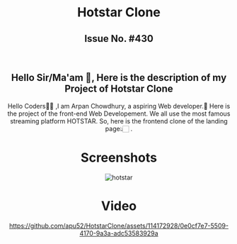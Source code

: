 <h1 align="center"> Hotstar Clone </h1>
<h2 align="center">Issue No. #430 </h2>
<div align="center">
<br>
<h2 align="center">Hello Sir/Ma'am 👋, Here is the description of my Project of Hotstar Clone </h2>


<p>Hello Coders👨‍💻 ,I am Arpan Chowdhury, a aspiring Web developer.🤖 Here is the project of the front-end Web Developement. We all use the most famous streaming platform HOTSTAR. So, here is the frontend clone of the landing page👆🏻 .

  # Screenshots
![hotstar](https://github.com/apu52/HotstarClone/assets/114172928/172d232d-a052-446d-bb7c-15396e918fa3)

# Video
https://github.com/apu52/HotstarClone/assets/114172928/0e0cf7e7-5509-4170-9a3a-adc53583929a
